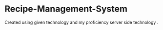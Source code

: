# Recipe-Management-System
Created using given technology and my proficiency server side technology .
